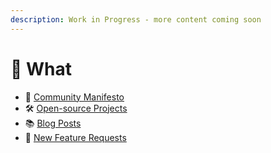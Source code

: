 ```yaml
---
description: Work in Progress - more content coming soon
---
```


# 🧭 What

* 🤩 [Community Manifesto](../community-manifesto.md)
* 🛠 [Open-source Projects](https://gitlab.com/offerzen-community/investec-programmable-banking/command-center#open-source-projects)
* 📚 [Blog Posts](../blog-posts.md)
* 🦓 [New Feature Requests](https://programmable-banking-community.canny.io)
